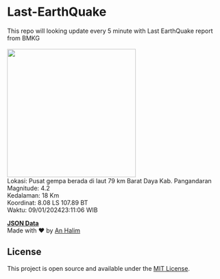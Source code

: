 # Last-EarthQuake
This repo will looking update every 5 minute with Last EarthQuake report from BMKG
<br>
<br>
<img src="https://static.bmkg.go.id/20240109231106.mmi.jpg" width="300"/>
<br>
Lokasi: Pusat gempa berada di laut 79 km Barat Daya Kab. Pangandaran <br>
Magnitude: 4.2 <br>
Kedalaman: 18 Km <br>
Koordinat: 8.08 LS 107.89 BT <br>
Waktu: 09/01/202423:11:06 WIB <br>

<a href="./data/data.json">**JSON Data**</a>
<br>
Made with ❤️ by <a href="https://github.com/an-halim">An Halim</a>
## License

This project is open source and available under the [MIT License](LICENSE).
